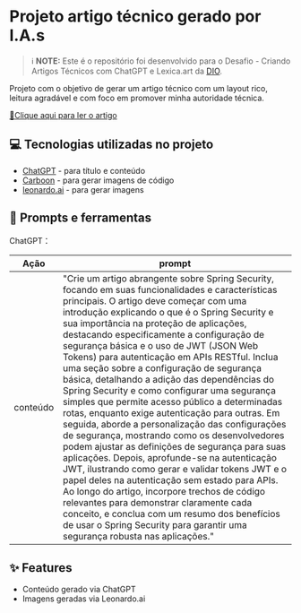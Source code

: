 # Projeto artigo técnico gerado por I.A.s


 > ℹ️ **NOTE:** Este é o repositório foi desenvolvido para o Desafio - Criando Artigos Técnicos com ChatGPT e Lexica.art
da [DIO](https://dio.me).


Projeto com o objetivo de gerar um artigo técnico com um layout rico, leitura agradável e com foco em promover minha autoridade técnica.

<a href="https://web.dio.me/articles/spring-security-protegendo-aplicacoes-de-forma-eficiente?back=%2Farticles&open-modal=true&page=1&order=oldest"> 📕Clique aqui para ler o artigo</a>

## 💻 Tecnologias utilizadas no projeto

- [ChatGPT](https://chat.openai.com/) - para título e conteúdo
- [Carboon](https://carbon.now.sh/) - para gerar imagens de código
- [leonardo.ai](https://leonardo.ai/) - para gerar imagens


## 📄 Prompts e ferramentas


ChatGPT：

|   Ação   | prompt                                                                                                                                                                                                                                                                         |
| :------: | ------------------------------------------------------------------------------------------------------------------------------------------------------------------------------------------------------------------------------------------------------------------------------ |
| conteúdo |  "Crie um artigo abrangente sobre Spring Security, focando em suas funcionalidades e características principais. O artigo deve começar com uma introdução explicando o que é o Spring Security e sua importância na proteção de aplicações, destacando especificamente a configuração de segurança básica e o uso de JWT (JSON Web Tokens) para autenticação em APIs RESTful. Inclua uma seção sobre a configuração de segurança básica, detalhando a adição das dependências do Spring Security e como configurar uma segurança simples que permite acesso público a determinadas rotas, enquanto exige autenticação para outras. Em seguida, aborde a personalização das configurações de segurança, mostrando como os desenvolvedores podem ajustar as definições de segurança para suas aplicações. Depois, aprofunde-se na autenticação JWT, ilustrando como gerar e validar tokens JWT e o papel deles na autenticação sem estado para APIs. Ao longo do artigo, incorpore trechos de código relevantes para demonstrar claramente cada conceito, e conclua com um resumo dos benefícios de usar o Spring Security para garantir uma segurança robusta nas aplicações." |



## ✨ Features

- Conteúdo gerado via ChatGPT
- Imagens geradas via Leonardo.ai

